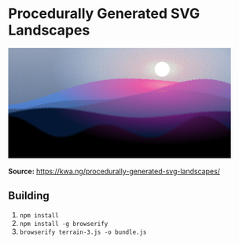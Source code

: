 # Procedurally Generated SVG Landscapes

![Procedurally Generated SVG Landscape](./landscape.png)

**Source:** https://kwa.ng/procedurally-generated-svg-landscapes/


## Building
1. `npm install`
2. `npm install -g browserify`
3. `browserify terrain-3.js -o bundle.js`

